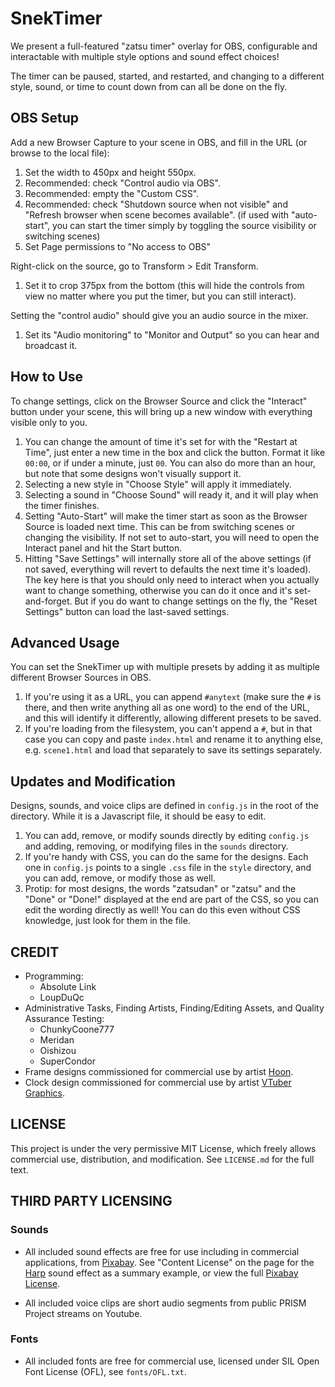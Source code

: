 # SnekTimer

We present a full-featured "zatsu timer" overlay for OBS, configurable and interactable with multiple style options and sound effect choices!

The timer can be paused, started, and restarted, and changing to a different style, sound, or time to count down from can all be done on the fly.

## OBS Setup

Add a new Browser Capture to your scene in OBS, and fill in the URL (or browse to the local file):

1. Set the width to 450px and height 550px.
1. Recommended: check "Control audio via OBS".
1. Recommended: empty the "Custom CSS".
1. Recommended: check "Shutdown source when not visible" and "Refresh browser when scene becomes available". (if used with "auto-start", you can start the timer simply by toggling the source visibility or switching scenes)
1. Set Page permissions to "No access to OBS"

Right-click on the source, go to Transform > Edit Transform.

1. Set it to crop 375px from the bottom (this will hide the controls from view no matter where you put the timer, but you can still interact).

Setting the "control audio" should give you an audio source in the mixer.

1. Set its "Audio monitoring" to "Monitor and Output" so you can hear and broadcast it.

## How to Use

To change settings, click on the Browser Source and click the "Interact" button under your scene, this will bring up a new window with everything visible only to you.

1. You can change the amount of time it's set for with the "Restart at Time", just enter a new time in the box and click the button. Format it like `00:00`, or if under a minute, just `00`. You can also do more than an hour, but note that some designs won't visually support it.
1. Selecting a new style in "Choose Style" will apply it immediately.
1. Selecting a sound in "Choose Sound" will ready it, and it will play when the timer finishes.
1. Setting "Auto-Start" will make the timer start as soon as the Browser Source is loaded next time. This can be from switching scenes or changing the visibility. If not set to auto-start, you will need to open the Interact panel and hit the Start button.
1. Hitting "Save Settings" will internally store all of the above settings (if not saved, everything will revert to defaults the next time it's loaded). The key here is that you should only need to interact when you actually want to change something, otherwise you can do it once and it's set-and-forget. But if you do want to change settings on the fly, the "Reset Settings" button can load the last-saved settings.

## Advanced Usage

You can set the SnekTimer up with multiple presets by adding it as multiple different Browser Sources in OBS.

1. If you're using it as a URL, you can append `#anytext` (make sure the `#` is there, and then write anything all as one word) to the end of the URL, and this will identify it differently, allowing different presets to be saved.
1. If you're loading from the filesystem, you can't append a `#`, but in that case you can copy and paste `index.html` and rename it to anything else, e.g. `scene1.html` and load that separately to save its settings separately.

## Updates and Modification

Designs, sounds, and voice clips are defined in `config.js` in the root of the directory. While it is a Javascript file, it should be easy to edit.

1. You can add, remove, or modify sounds directly by editing `config.js` and adding, removing, or modifying files in the `sounds` directory.
1. If you're handy with CSS, you can do the same for the designs. Each one in `config.js` points to a single `.css` file in the `style` directory, and you can add, remove, or modify those as well.
1. Protip: for most designs, the words "zatsudan" or "zatsu" and the "Done" or "Done!" displayed at the end are part of the CSS, so you can edit the wording directly as well! You can do this even without CSS knowledge, just look for them in the file.

## CREDIT

- Programming:
    - Absolute Link
    - LoupDuQc
- Administrative Tasks, Finding Artists, Finding/Editing Assets, and Quality Assurance Testing:
    - ChunkyCoone777
    - Meridan
    - Oishizou
    - SuperCondor
- Frame designs commissioned for commercial use by artist [Hoon](https://www.fiverr.com/wekhans2).
- Clock design commissioned for commercial use by artist [VTuber Graphics](https://www.fiverr.com/vtuber_graphics).

## LICENSE

This project is under the very permissive MIT License, which freely allows commercial use, distribution, and modification. See `LICENSE.md` for the full text.

## THIRD PARTY LICENSING

### Sounds

- All included sound effects are free for use including in commercial applications, from [Pixabay](https://pixabay.com/). See "Content License" on the page for the [Harp](https://pixabay.com/sound-effects/harp-flourish-6251/) sound effect as a summary example, or view the full [Pixabay License](https://pixabay.com/service/terms/).

- All included voice clips are short audio segments from public PRISM Project streams on Youtube.

### Fonts

- All included fonts are free for commercial use, licensed under SIL Open Font License (OFL), see `fonts/OFL.txt`.
